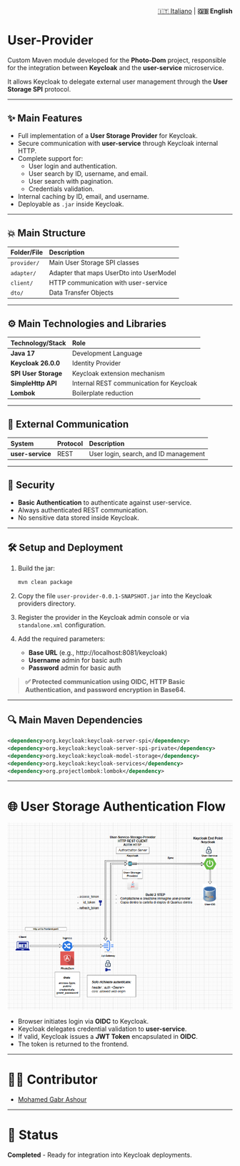 <p align="right">
  <a href="./README.md">🇮🇹 Italiano</a> |
  <strong>🇬🇧 English</strong>
</p>

# User-Provider

Custom Maven module developed for the **Photo-Dom** project, responsible for the integration between **Keycloak** and the **user-service** microservice.

It allows Keycloak to delegate external user management through the **User Storage SPI** protocol.

---

## ✨ Main Features

- Full implementation of a **User Storage Provider** for Keycloak.
- Secure communication with **user-service** through Keycloak internal HTTP.
- Complete support for:
  - User login and authentication.
  - User search by ID, username, and email.
  - User search with pagination.
  - Credentials validation.
- Internal caching by ID, email, and username.
- Deployable as `.jar` inside Keycloak.

---

## 💥 Main Structure

| Folder/File        | Description                                   |
| :------------------- | :-------------------------------------------- |
| `provider/`           | Main User Storage SPI classes               |
| `adapter/`            | Adapter that maps UserDto into UserModel    |
| `client/`             | HTTP communication with user-service       |
| `dto/`                | Data Transfer Objects                      |

---

## ⚙️ Main Technologies and Libraries

| Technology/Stack        | Role                             |
| :---------------------- | :------------------------------- |
| **Java 17**              | Development Language             |
| **Keycloak 26.0.0**      | Identity Provider                |
| **SPI User Storage**     | Keycloak extension mechanism     |
| **SimpleHttp API**       | Internal REST communication for Keycloak |
| **Lombok**               | Boilerplate reduction            |

---

## 🔗 External Communication

| System           | Protocol | Description                                |
| :---------------- | :--------- | :---------------------------------------- |
| **user-service**   | REST      | User login, search, and ID management     |

---

## 🔐 Security

- **Basic Authentication** to authenticate against user-service.
- Always authenticated REST communication.
- No sensitive data stored inside Keycloak.

---

## 🛠️ Setup and Deployment

1. Build the jar:
   ```bash
   mvn clean package
   ```

2. Copy the file `user-provider-0.0.1-SNAPSHOT.jar` into the Keycloak providers directory.

3. Register the provider in the Keycloak admin console or via `standalone.xml` configuration.

4. Add the required parameters:
   - **Base URL** (e.g., http://localhost:8081/keycloak)
   - **Username** admin for basic auth
   - **Password** admin for basic auth

> **✅ Protected communication using OIDC, HTTP Basic Authentication, and password encryption in Base64.**

---

## 🔍 Main Maven Dependencies

```xml
<dependency>org.keycloak:keycloak-server-spi</dependency>
<dependency>org.keycloak:keycloak-server-spi-private</dependency>
<dependency>org.keycloak:keycloak-model-storage</dependency>
<dependency>org.keycloak:keycloak-services</dependency>
<dependency>org.projectlombok:lombok</dependency>
```

---

# 🌐 User Storage Authentication Flow

![alt text](image.png)

- Browser initiates login via **OIDC** to Keycloak.
- Keycloak delegates credential validation to **user-service**.
- If valid, Keycloak issues a **JWT Token** encapsulated in **OIDC**.
- The token is returned to the frontend.

---

# 👩‍💻 Contributor

- [Mohamed Gabr Ashour](https://github.com/Avalanche-git-dev)

---

# 🌟 Status

**Completed** - Ready for integration into Keycloak deployments.
